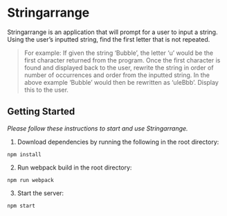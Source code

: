 # Stringarrange

Stringarrange is an application that will prompt for a user to input a string. Using the user’s inputted string, find the first letter that is not repeated.

>For example: If given the string ‘Bubble’, the letter ‘u’ would be the first character returned from the program. Once the first character is found and displayed back to the user, rewrite the string in order of number of occurrences and order from the inputted string. In the above example ‘Bubble’ would then be rewritten as ‘uleBbb’. Display this to the user.


## Getting Started

*Please follow these instructions to start and use Stringarrange.*

1. Download dependencies by running the following in the root directory:

```
npm install
```

2. Run webpack build in the root directory:

```
npm run webpack
```

3. Start the server:

```
npm start
```
